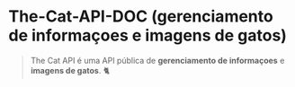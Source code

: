 # The-Cat-API-DOC (gerenciamento de informaçoes e imagens de gatos)

>
> The Cat API é uma API pública de **gerenciamento de informaçoes** e **imagens de gatos**. 🐈
